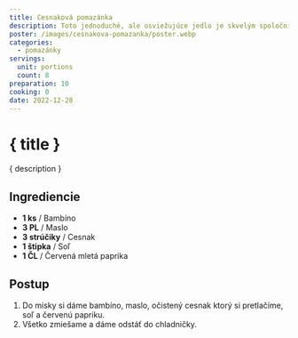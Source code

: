 ```yaml
---
title: Cesnaková pomazánka
description: Toto jednoduché, ale osviežujúce jedlo je skvelým spoločníkom na chlebíčky alebo pečivo.
poster: /images/cesnakova-pomazanka/poster.webp
categories:
  - pomazánky
servings:
  unit: portions
  count: 8
preparation: 10
cooking: 0
date: 2022-12-28
---
```


# { title }

{ description }

## Ingrediencie

- **1 ks** / Bambíno
- **3 PL** / Maslo
- **3 strúčiky** / Cesnak
- **1 štipka** / Soľ
- **1 ČL** / Červená mletá paprika

## Postup

1. Do misky si dáme bambíno, maslo, očistený cesnak ktorý si pretlačíme, soľ a červenú papriku.
2. Všetko zmiešame a dáme odstáť do chladničky.
